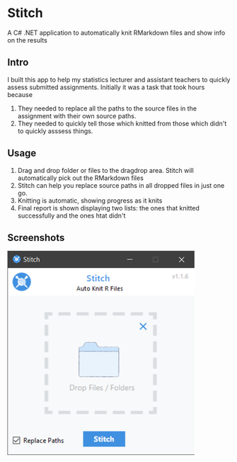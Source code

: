 # Stitch
A C# .NET application to automatically knit RMarkdown files and show info on the results

## Intro
I built this app to help my statistics lecturer and assistant teachers to quickly assess submitted 
assignments. Initially it was a task that took hours because 
1. They needed to replace all the paths to the source files in the assignment with their own source paths. 
2. They needed to quickly tell those which knitted from those which didn't to quickly asssess things. 

## Usage
1. Drag and drop folder or files to the dragdrop area. Stitch will automatically pick out the RMarkdown files
2. Stitch can help you replace source paths in all dropped files in just one go.
3. Knitting is automatic, showing progress as it knits 
4. Final report is shown displaying two lists: the ones that knitted successfully and the ones htat didn't 

## Screenshots
![alt text](screenshots/0.png "Main Screen")
